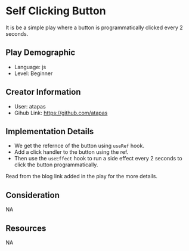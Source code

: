 # Self Clicking Button

It is be a simple play where a button is programmatically clicked every 2 seconds.

## Play Demographic

- Language: js
- Level: Beginner

## Creator Information

- User: atapas
- Gihub Link: https://github.com/atapas

## Implementation Details

- We get the refernce of the button using `useRef` hook.
- Add a click handler to the button using the ref.
- Then use the `useEffect` hook to run a side effect every 2 seconds to click the
  button programmatically.

Read from the blog link added in the play for the more details.

## Consideration

NA

## Resources

NA
